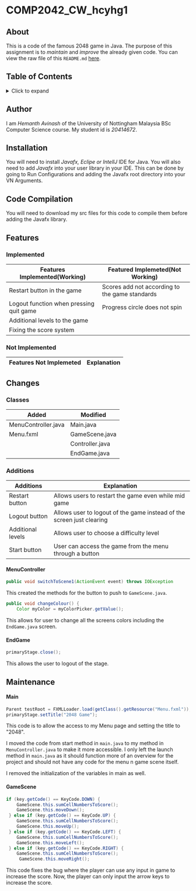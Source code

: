 # COMP2042_CW_hcyhg1
## About
This is a code of the famous 2048 game in Java. The purpose of this assignment is to *maintain* and *improve* the already given code. You can view the raw file of this `README.md` [here](https://raw.githubusercontent.com/Hemanth-Avinash/COMP2042_CW_hcyhg1/main/README.md?token=GHSAT0AAAAAAB3DNFL4VHKLZZMONL7QBSNMY4Z5SWA).
## Table of Contents
<!-- ⛔️ MD-MAGIC-EXAMPLE:START (TOC:collapse=true&collapseText=Click to expand) -->
<details>
<summary>Click to expand</summary>
  
 - [About](#about)
 - [Author](#author)
 - [Installation](#installation)
 - [Code Compilation](#code-compilation)
 - [Features](#features)
    - [Implemented](#implemented)
    - [Not Implemented](#not-implemented)
 - [Changes](#changes)
    - [Classes](#classes)
    - [Additions](#additions)
      - [MenuController](#menucontroller)
      - [EndGame](#endgame)
    - [Maintenance](#maintenance)
      - [Main](#main)
      - [GameScene](#gamescene)
 </details>
<!-- ⛔️ MD-MAGIC-EXAMPLE:END --> 

## Author
I am *Hemanth Avinash* of the University of Nottingham Malaysia BSc Computer Science course. My student id is *20414672*.
## Installation
You will need to install *Javafx, Eclipe or IntellJ* IDE for Java. You will also need to add *Javafx* into your user library in your IDE. This can be done by going to Run Configurations and adding the Javafx root directory into your VN Arguments.
## Code Compilation 
You will need to download my src files for this code to compile them before adding the Javafx library.
## Features
### Implemented
Features Implemented(Working) | Featured Implemeted(Not Working)
-------------------- | -------------------------------
Restart button in the game |  Scores add not according to the game standards
Logout function when pressing quit game | Progress circle does not spin
Additional levels to the game | 
Fixing the score system | 
### Not Implemented
Features Not Implemeted | Explanation
----------------------- | -----------
## Changes
### Classes
| Added | Modified |
| ----- | -------- |
| MenuController.java | Main.java |
| Menu.fxml | GameScene.java |
| | Controller.java |
| | EndGame.java |

### Additions
Additions | Explanation
--------- | -----------
Restart button | Allows users to restart the game even while mid game
Logout button | Allows user to logout of the game instead of the screen just clearing
Additional levels | Allows user to choose a difficulty level 
Start button | User can access the game from the menu through a button

#### MenuController
```java
public void switchToScene1(ActionEvent event) throws IOException
```
This created the methods for the button to push to `GameScene.java`.
```java
public void changeColour() {
    Color myColor = myColorPicker.getValue();
```
This allows for user to change all the screens colors including the `EndGame.java` screen.
#### EndGame
```java
primaryStage.close();
```
This allows the user to logout of the stage.
## Maintenance 
#### Main
```java
Parent testRoot = FXMLLoader.load(getClass().getResource("Menu.fxml"));
primaryStage.setTitle("2048 Game");
```
This code is to allow the access to my Menu page and setting the title to "2048". 

I moved the code from start method in `main.java` to my method in `MenuController.java` to make it more accessible. I only left the launch method in `main.java` as it should function more of an overview for the project and should not have any code for the menu n game scene itself.

I removed the initialization of the variables in main as well.
#### GameScene
```java
if (key.getCode() == KeyCode.DOWN) {
    GameScene.this.sumCellNumbersToScore();
    GameScene.this.moveDown();
 } else if (key.getCode() == KeyCode.UP) {
    GameScene.this.sumCellNumbersToScore();
    GameScene.this.moveUp();
 } else if (key.getCode() == KeyCode.LEFT) {
    GameScene.this.sumCellNumbersToScore();
    GameScene.this.moveLeft();
 } else if (key.getCode() == KeyCode.RIGHT) {
    GameScene.this.sumCellNumbersToScore();
     GameScene.this.moveRight();
```
This code fixes the bug where the player can use any input in game to increase the score. Now, the player can only input the arrow keys to increase the score.


      
     

